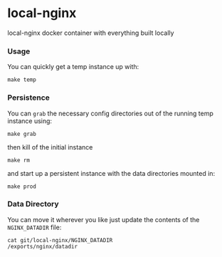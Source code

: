 # local-nginx

local-nginx docker container with everything built locally

### Usage

You can quickly get a temp instance up with:

```
make temp
```

### Persistence

You can `grab` the necessary config directories out of the running temp instance using:

```
make grab
```

then kill of the initial instance

```
make rm
```

and start up a persistent instance with the data directories mounted in:

```
make prod
```

### Data Directory

You can move it wherever you like just update the contents of the `NGINX_DATADIR` file:

```
cat git/local-nginx/NGINX_DATADIR
/exports/nginx/datadir
```

